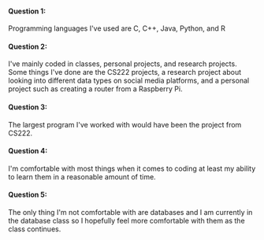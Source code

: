 #### Question 1:
Programming languages I've used are C, C++, Java, Python, and R

#### Question 2:
I've mainly coded in classes, personal projects, and research projects. Some things I've done are the CS222 projects, a research project about looking into different data types on social media platforms, and a personal project such as creating a router from a Raspberry Pi.

#### Question 3:
The largest program I've worked with would have been the project from CS222.

#### Question 4:
I'm comfortable with most things when it comes to coding at least my ability to learn them in a reasonable amount of time.

#### Question 5:
 The only thing I'm not comfortable with are databases and I am currently in the database class so I hopefully feel more comfortable with them as the class continues.

